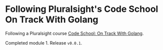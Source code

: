 # Following Pluralsight's Code School On Track With Golang

Following a Pluralsight course [Code School: On Track With Golang](https://app.pluralsight.com/library/courses/code-school-on-track-with-golang/table-of-contents).

Completed module 1. Release `v0.0.1`.
